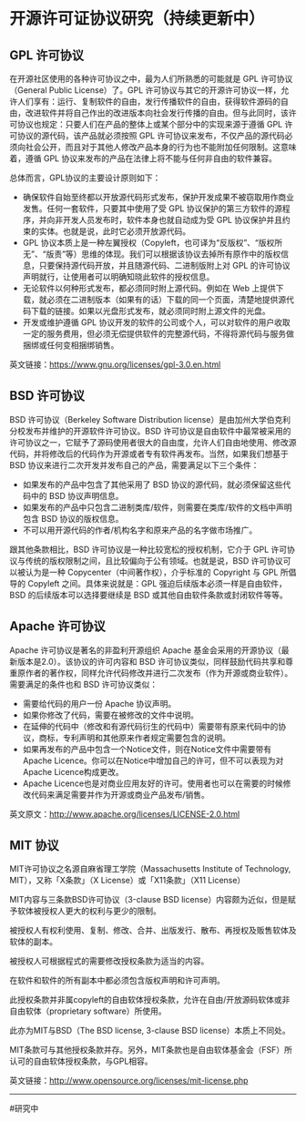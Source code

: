 # 开源许可证协议研究（持续更新中）

## GPL 许可协议

在开源社区使用的各种许可协议之中，最为人们所熟悉的可能就是 GPL 许可协议（General Public License）了。GPL 许可协议与其它的开源许可协议一样，允许人们享有：运行、复制软件的自由，发行传播软件的自由，获得软件源码的自由，改进软件并将自己作出的改进版本向社会发行传播的自由。但与此同时，该许可协议也规定：只要人们在产品的整体上或某个部分中的实现来源于遵循 GPL 许可协议的源代码，该产品就必须按照 GPL 许可协议来发布，不仅产品的源代码必须向社会公开，而且对于其他人修改产品本身的行为也不能附加任何限制。这意味着，遵循 GPL 协议来发布的产品在法律上将不能与任何非自由的软件兼容。

总体而言，GPL协议的主要设计原则如下：

- 确保软件自始至终都以开放源代码形式发布，保护开发成果不被窃取用作商业发售。任何一套软件，只要其中使用了受 GPL 协议保护的第三方软件的源程序，并向非开发人员发布时，软件本身也就自动成为受 GPL 协议保护并且约束的实体。也就是说，此时它必须开放源代码。
- GPL 协议本质上是一种左翼授权（Copyleft，也可译为“反版权”、“版权所无”、“版责”等）思维的体现。我们可以根据该协议去掉所有原作中的版权信息，只要保持源代码开放，并且随源代码、二进制版附上对 GPL 的许可协议声明就行，让使用者可以明确知晓此软件的授权信息。
- 无论软件以何种形式发布，都必须同时附上源代码。例如在 Web 上提供下载，就必须在二进制版本（如果有的话）下载的同一个页面，清楚地提供源代码下载的链接。如果以光盘形式发布，就必须同时附上源文件的光盘。
- 开发或维护遵循 GPL 协议开发的软件的公司或个人，可以对软件的用户收取一定的服务费用，但必须无偿提供软件的完整源代码，不得将源代码与服务做捆绑或任何变相捆绑销售。

英文链接：https://www.gnu.org/licenses/gpl-3.0.en.html

## BSD 许可协议

BSD 许可协议（Berkeley Software Distribution license）是由加州大学伯克利分校发布并维护的开源软件许可协议。BSD 许可协议是自由软件中最常被采用的许可协议之一，它赋予了源码使用者很大的自由度，允许人们自由地使用、修改源代码，并将修改后的代码作为开源或者专有软件再发布。当然，如果我们想基于 BSD 协议来进行二次开发并发布自己的产品，需要满足以下三个条件：

- 如果发布的产品中包含了其他采用了 BSD 协议的源代码，就必须保留这些代码中的 BSD 协议声明信息。
- 如果发布的产品中只包含二进制类库/软件，则需要在类库/软件的文档中声明包含 BSD 协议的版权信息。
- 不可以用开源代码的作者/机构名字和原来产品的名字做市场推广。

跟其他条款相比，BSD 许可协议是一种比较宽松的授权机制，它介于 GPL 许可协议与传统的版权限制之间，且比较偏向于公有领域。也就是说，BSD 许可协议可以被认为是一种 Copycenter（中间著作权），介乎标准的 Copyright 与 GPL 所倡导的 Copyleft 之间。具体来说就是：GPL 强迫后续版本必须一样是自由软件，BSD 的后续版本可以选择要继续是 BSD 或其他自由软件条款或封闭软件等等。

## Apache 许可协议

Apache 许可协议是著名的非盈利开源组织 Apache 基金会采用的开源协议（最新版本是2.0）。该协议的许可内容和 BSD 许可协议类似，同样鼓励代码共享和尊重原作者的著作权，同样允许代码修改并进行二次发布（作为开源或商业软件）。需要满足的条件也和 BSD 许可协议类似：

- 需要给代码的用户一份 Apache 协议声明。
- 如果你修改了代码，需要在被修改的文件中说明。
- 在延伸的代码中（修改和有源代码衍生的代码中）需要带有原来代码中的协议，商标，专利声明和其他原来作者规定需要包含的说明。
- 如果再发布的产品中包含一个Notice文件，则在Notice文件中需要带有Apache Licence。你可以在Notice中增加自己的许可，但不可以表现为对Apache Licence构成更改。
- Apache Licence也是对商业应用友好的许可。使用者也可以在需要的时候修改代码来满足需要并作为开源或商业产品发布/销售。

英文原文：http://www.apache.org/licenses/LICENSE-2.0.html

## MIT 协议

MIT许可协议之名源自麻省理工学院（Massachusetts Institute of Technology, MIT），又称「X条款」（X License）或「X11条款」（X11 License）

MIT内容与三条款BSD许可协议（3-clause BSD license）内容颇为近似，但是赋予软体被授权人更大的权利与更少的限制。

被授权人有权利使用、复制、修改、合并、出版发行、散布、再授权及贩售软体及软体的副本。

被授权人可根据程式的需要修改授权条款为适当的内容。

在软件和软件的所有副本中都必须包含版权声明和许可声明。

此授权条款并非属copyleft的自由软体授权条款，允许在自由/开放源码软体或非自由软体（proprietary software）所使用。

此亦为MIT与BSD（The BSD license, 3-clause BSD license）本质上不同处。

MIT条款可与其他授权条款并存。另外，MIT条款也是自由软体基金会（FSF）所认可的自由软体授权条款，与GPL相容。

英文链接：http://www.opensource.org/licenses/mit-license.php

<!-- 以下为待整理的资料 -->
----
#研究中
